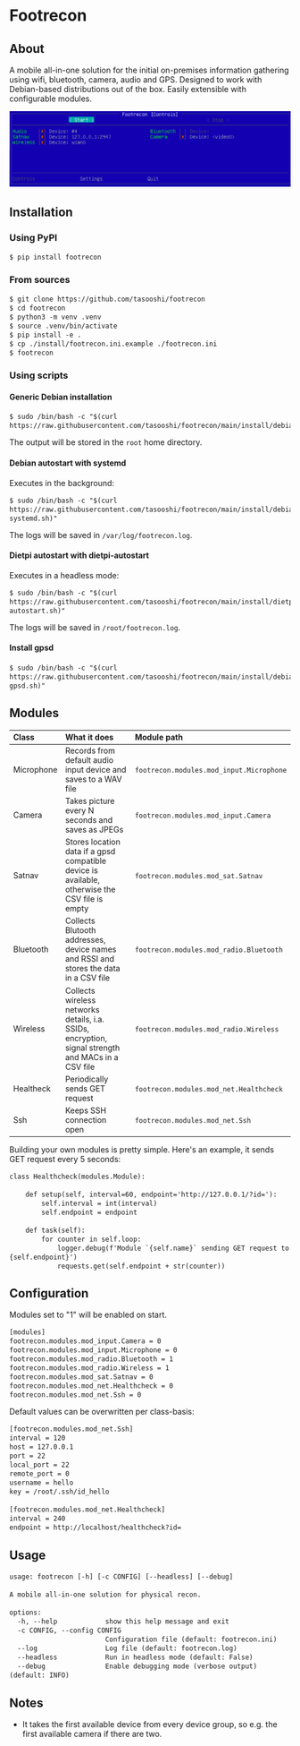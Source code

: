 # Footrecon

## About

A mobile all-in-one solution for the initial on-premises information gathering using wifi, bluetooth, camera, audio and GPS. Designed to work with Debian-based distributions out of the box. Easily extensible with configurable modules.

![Footrecon - main view](docs/footrecon-screenshot.png)

## Installation

### Using PyPI

    $ pip install footrecon

### From sources

    $ git clone https://github.com/tasooshi/footrecon
    $ cd footrecon
    $ python3 -m venv .venv
    $ source .venv/bin/activate
    $ pip install -e .
    $ cp ./install/footrecon.ini.example ./footrecon.ini
    $ footrecon

### Using scripts

#### Generic Debian installation

    $ sudo /bin/bash -c "$(curl https://raw.githubusercontent.com/tasooshi/footrecon/main/install/debian.sh)"

The output will be stored in the `root` home directory.

#### Debian autostart with systemd

Executes in the background:

    $ sudo /bin/bash -c "$(curl https://raw.githubusercontent.com/tasooshi/footrecon/main/install/debian-systemd.sh)"

The logs will be saved in `/var/log/footrecon.log`.

#### Dietpi autostart with dietpi-autostart

Executes in a headless mode:

    $ sudo /bin/bash -c "$(curl https://raw.githubusercontent.com/tasooshi/footrecon/main/install/dietpi-autostart.sh)"

The logs will be saved in `/root/footrecon.log`.

#### Install gpsd

    $ sudo /bin/bash -c "$(curl https://raw.githubusercontent.com/tasooshi/footrecon/main/install/debian-gpsd.sh)"

## Modules

| Class      | What it does                                                                                       | Module path                              |
| :--------- | :------------------------------------------------------------------------------------------------- | :----------------------------------------|
| Microphone | Records from default audio input device and saves to a WAV file                                    | `footrecon.modules.mod_input.Microphone` |
| Camera     | Takes picture every N seconds and saves as JPEGs                                                   | `footrecon.modules.mod_input.Camera`     |
| Satnav     | Stores location data if a gpsd compatible device is available, otherwise the CSV file is empty     | `footrecon.modules.mod_sat.Satnav`       |
| Bluetooth  | Collects Blutooth addresses, device names and RSSI and stores the data in a CSV file               | `footrecon.modules.mod_radio.Bluetooth`  |
| Wireless   | Collects wireless networks details, i.a. SSIDs, encryption, signal strength and MACs in a CSV file | `footrecon.modules.mod_radio.Wireless`   |
| Healtheck  | Periodically sends GET request                                                                     | `footrecon.modules.mod_net.Healthcheck`  |
| Ssh        | Keeps SSH connection open                                                                          | `footrecon.modules.mod_net.Ssh`          |

Building your own modules is pretty simple. Here's an example, it sends GET request every 5 seconds:

    class Healthcheck(modules.Module):

        def setup(self, interval=60, endpoint='http://127.0.0.1/?id='):
            self.interval = int(interval)
            self.endpoint = endpoint

        def task(self):
            for counter in self.loop:
                logger.debug(f'Module `{self.name}` sending GET request to {self.endpoint}')
                requests.get(self.endpoint + str(counter))

## Configuration

Modules set to "1" will be enabled on start.

    [modules]
    footrecon.modules.mod_input.Camera = 0
    footrecon.modules.mod_input.Microphone = 0
    footrecon.modules.mod_radio.Bluetooth = 1
    footrecon.modules.mod_radio.Wireless = 1
    footrecon.modules.mod_sat.Satnav = 0
    footrecon.modules.mod_net.Healthcheck = 0
    footrecon.modules.mod_net.Ssh = 0

Default values can be overwritten per class-basis:

    [footrecon.modules.mod_net.Ssh]
    interval = 120
    host = 127.0.0.1
    port = 22
    local_port = 22
    remote_port = 0
    username = hello
    key = /root/.ssh/id_hello

    [footrecon.modules.mod_net.Healthcheck]
    interval = 240
    endpoint = http://localhost/healthcheck?id=

## Usage

    usage: footrecon [-h] [-c CONFIG] [--headless] [--debug]

    A mobile all-in-one solution for physical recon.

    options:
      -h, --help            show this help message and exit
      -c CONFIG, --config CONFIG
                            Configuration file (default: footrecon.ini)
      --log                 Log file (default: footrecon.log)
      --headless            Run in headless mode (default: False)
      --debug               Enable debugging mode (verbose output) (default: INFO)

## Notes

* It takes the first available device from every device group, so e.g. the first available camera if there are two.
